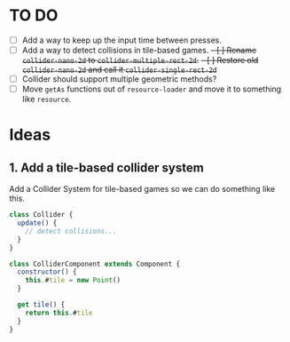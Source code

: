# TO DO

- [ ] Add a way to keep up the input time between presses.
- [ ] Add a way to detect collisions in tile-based games.
~~- [ ] Rename `collider-nano-2d` to `collider-multiple-rect-2d`.~~
~~- [ ] Restore old `collider-nano-2d` and call it `collider-single-rect-2d`~~
- [ ] Collider should support multiple geometric methods?
- [ ] Move `getAs` functions out of `resource-loader` and move it to something like `resource`.

# Ideas

## 1. Add a tile-based collider system

Add a Collider System for tile-based games so we can do something like this.

```javascript
class Collider {
  update() {
    // detect collisions...
  }
}

class ColliderComponent extends Component {
  constructor() {
    this.#tile = new Point()
  }

  get tile() {
    return this.#tile
  }
}
```
